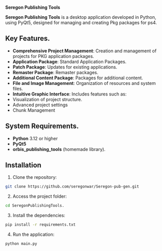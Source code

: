 **Seregon Publishing Tools**

**Seregon Publishing Tools** is a desktop application developed in Python, using PyQt5, designed for managing and creating Pkg packages for ps4.

## Key Features.

- **Comprehensive Project Management**: Creation and management of projects for PKG application packages.
- **Application Package**: Standard Application Packages.
- **Patch Package**: Updates for existing applications.
- **Remaster Package**: Remaster packages.
- **Additional Content Package**: Packages for additional content.
- **File and Image Management**: Organization of resources and system files.
- **Intuitive Graphic Interface**: Includes features such as:
- Visualization of project structure.
- Advanced project settings
- Chunk Management

## System Requirements.

- **Python** 3.12 or higher
- **PyQt5**
- **orbis_publishing_tools** (homemade library).

## Installation

1. Clone the repository:
```bash
git clone https://github.com/seregonwar/Seregon-pub-gen.git
```
2. Access the project folder:
```bash
cd SeregonPublishingTools.
```
3. Install the dependencies:
```bash
pip install -r requirements.txt
```

4. Run the application:
```bash
python main.py
```
